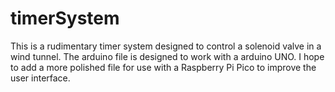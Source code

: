 # timerSystem
This is a rudimentary timer system designed to control a solenoid valve in a wind tunnel. The arduino file is designed to work with a arduino UNO. I hope to add a more polished file for use with a Raspberry Pi Pico to improve the user interface.
